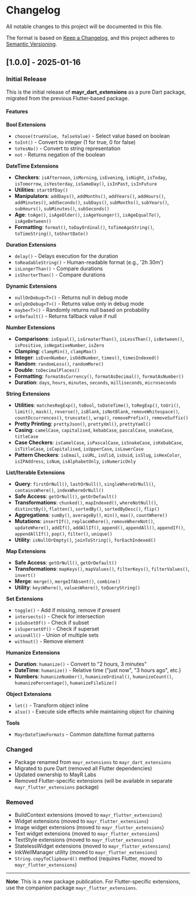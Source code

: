 # Changelog

All notable changes to this project will be documented in this file.

The format is based on [Keep a Changelog](https://keepachangelog.com/en/1.0.0/),
and this project adheres to [Semantic Versioning](https://semver.org/spec/v2.0.0.html).

## [1.0.0] - 2025-01-16

### Initial Release

This is the initial release of **mayr_dart_extensions** as a pure Dart package, migrated from the previous Flutter-based package.

#### Features

**Bool Extensions**
- `choose(trueValue, falseValue)` - Select value based on boolean
- `toInt()` - Convert to integer (1 for true, 0 for false)
- `toYesNo()` - Convert to string representation
- `not` - Returns negation of the boolean

**DateTime Extensions**
- **Checkers**: `isAfternoon`, `isMorning`, `isEvening`, `isNight`, `isToday`, `isTomorrow`, `isYesterday`, `isSameDay()`, `isInPast`, `isInFuture`
- **Utilities**: `startOfDay()`
- **Manipulators**: `addDays()`, `addMonths()`, `addYears()`, `addHours()`, `addMinutes()`, `addSeconds()`, `subDays()`, `subMonths()`, `subYears()`, `subHours()`, `subMinutes()`, `subSeconds()`
- **Age**: `toAge()`, `isAgeOlder()`, `isAgeYounger()`, `isAgeEqualTo()`, `isAgeBetween()`
- **Formatting**: `format()`, `toDayOrdinal()`, `toTimeAgoString()`, `toTimeString()`, `toShortDate()`

**Duration Extensions**
- `delay()` - Delays execution for the duration
- `toReadableString()` - Human-readable format (e.g., '2h 30m')
- `isLongerThan()` - Compare durations
- `isShorterThan()` - Compare durations

**Dynamic Extensions**
- `nullOnDebug<T>()` - Returns null in debug mode
- `onlyOnDebug<T>()` - Returns value only in debug mode
- `maybe<T>()` - Randomly returns null based on probability
- `orDefault()` - Returns fallback value if null

**Number Extensions**
- **Comparisons**: `isEqual()`, `isGreaterThan()`, `isLessThan()`, `isBetween()`, `isPositive`, `isNegativeNumber`, `isZero`
- **Clamping**: `clampMin()`, `clampMax()`
- **Integer**: `isEvenNumber`, `isOddNumber`, `times()`, `timesIndexed()`
- **Random**: `randomLess()`, `randomMore()`
- **Double**: `toDecimalPlaces()`
- **Formatting**: `formatAsCurrency()`, `formatAsDecimal()`, `formatAsNumber()`
- **Duration**: `days`, `hours`, `minutes`, `seconds`, `milliseconds`, `microseconds`

**String Extensions**
- **Utilities**: `matchesRegExp()`, `toBool`, `toDateTime()`, `toRegExp()`, `toUri()`, `limit()`, `mask()`, `reverse()`, `isBlank`, `isNotBlank`, `removeWhitespace()`, `countOccurrences()`, `truncate()`, `wrap()`, `removePrefix()`, `removeSuffix()`
- **Pretty Printing**: `prettyJson()`, `prettyXml()`, `prettyYaml()`
- **Casing**: `camelCase`, `capitalised`, `kebabCase`, `pascalCase`, `snakeCase`, `titleCase`
- **Case Checkers**: `isCamelCase`, `isPascalCase`, `isSnakeCase`, `isKebabCase`, `isTitleCase`, `isCapitalised`, `isUpperCase`, `isLowerCase`
- **Pattern Checkers**: `isEmail`, `isURL`, `isUlid`, `isUuid`, `isSlug`, `isHexColor`, `isIPAddress`, `isNum`, `isAlphabetOnly`, `isNumericOnly`

**List/Iterable Extensions**
- **Query**: `firstOrNull()`, `lastOrNull()`, `singleWhereOrNull()`, `containsWhere()`, `indexWhereOrNull()`
- **Safe Access**: `getOrNull()`, `getOrDefault()`
- **Transformations**: `chunked()`, `mapIndexed()`, `whereNotNull()`, `distinctBy()`, `flatten()`, `sortedBy()`, `sortedByDesc()`, `flip()`
- **Aggregations**: `sumBy()`, `averageBy()`, `min()`, `max()`, `countWhere()`
- **Mutations**: `insertIf()`, `replaceWhere()`, `removeWhereNot()`, `updateWhere()`, `addIf()`, `addAllIf()`, `append()`, `appendAll()`, `appendIf()`, `appendAllIf()`, `pop()`, `filter()`, `unique()`
- **Utility**: `isNullOrEmpty()`, `joinToString()`, `forEachIndexed()`

**Map Extensions**
- **Safe Access**: `getOrNull()`, `getOrDefault()`
- **Transformations**: `mapKeys()`, `mapValues()`, `filterKeys()`, `filterValues()`, `invert()`
- **Merge**: `merge()`, `mergeIfAbsent()`, `combine()`
- **Utility**: `keysWhere()`, `valuesWhere()`, `toQueryString()`

**Set Extensions**
- `toggle()` - Add if missing, remove if present
- `intersects()` - Check for intersection
- `isSubsetOf()` - Check if subset
- `isSupersetOf()` - Check if superset
- `unionAll()` - Union of multiple sets
- `without()` - Remove element

**Humanize Extensions**
- **Duration**: `humanize()` - Convert to "2 hours, 3 minutes"
- **DateTime**: `humanize()` - Relative time ("just now", "3 hours ago", etc.)
- **Numbers**: `humanizeNumber()`, `humanizeOrdinal()`, `humanizeCount()`, `humanizePercentage()`, `humanizeFileSize()`

**Object Extensions**
- `let()` - Transform object inline
- `also()` - Execute side effects while maintaining object for chaining

**Tools**
- `MayrDateTimeFormats` - Common date/time format patterns

### Changed
- Package renamed from `mayr_extensions` to `mayr_dart_extensions`
- Migrated to pure Dart (removed all Flutter dependencies)
- Updated ownership to MayR Labs
- Removed Flutter-specific extensions (will be available in separate `mayr_flutter_extensions` package)

### Removed
- BuildContext extensions (moved to `mayr_flutter_extensions`)
- Widget extensions (moved to `mayr_flutter_extensions`)
- Image widget extensions (moved to `mayr_flutter_extensions`)
- Text widget extensions (moved to `mayr_flutter_extensions`)
- TextStyle extensions (moved to `mayr_flutter_extensions`)
- StatelessWidget extensions (moved to `mayr_flutter_extensions`)
- InkWellManager utility (moved to `mayr_flutter_extensions`)
- `String.copyToClipboard()` method (requires Flutter, moved to `mayr_flutter_extensions`)

---

**Note**: This is a new package publication. For Flutter-specific extensions, use the companion package `mayr_flutter_extensions`.

